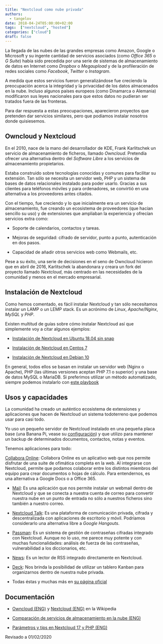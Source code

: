 ```yaml
---
title: "Nextcloud como nube privada"
authors:
  - tangelov
date: 2018-04-24T05:00:00+02:00
tags:  ["nextcloud", "hosted"]
categories: ["cloud"]
draft: false
---
```


La llegada de las nubes de las grandes empresas como Amazon, Google o Microsoft y su ingente cantidad de servicios asociados (como _Office 365_ o _G Suite_) había sido precedida por una serie de sistemas de almacenamiento de datos en Internet como _Dropbox_ o _Megaupload_ y de la profileración de redes sociales como _Facebook_, _Twitter_ o _Instagram_.

A medida que estos servicios fueron generalizándose fue creciendo la preocupación acerca la integridad y la privacidad de los datos almacenados en la nube. Incluso algunos países europeos (como Dinamarca o Alemania) modificaron sus leyes nacionales para que estos datos no pudieran ser tratados fuera de las fronteras.

Para dar respuesta a estas preocupaciones, aparecieron proyectos que pretenden dar servicios similares, pero que podíamos instalar nosotros donde quisiesemos.

<!--more-->

## Owncloud y Nextcloud
En el 2010, nace de la mano del desarrollador de KDE, Frank Karlitschek un servicio de almacenamiento de ficheros, llamado _Owncloud_. Pretendía ofrecer una alternativa dentro del _Software Libre_ a los servicios de almacenamiento propietarios.

Estaba construido sobre tecnologías conocidas y comunes para facilitar su extensión. Tan sólo se necesita un servidor web, PHP y un sistema de bases de datos relacionales instalado para poder usarlo. Gracias a sus clientes para teléfonos móviles y para ordenadores, se convirtió en una alternativa a los proveedores antes citados.

Con el tiempo, fue creciendo y lo que inicialmente era un servicio de almacenamiento, fue creando un ecosistema de proveedores (que hacían sencillo su uso) y de extensiones que ampliaban la experiencia y ofrecían servicios extra como:

* Soporte de calendarios, contactos y tareas.

* Mejoras de seguridad: cifrado de servidor, punto a punto, autenticación en dos pasos.

* Capacidad de añadir otros servicios web como Webmails, etc.

Pese a su éxito, una serie de decisiones en el seno de Owncloud hicieron que en abril de 2016, Karlitschek la abandonara y creara un fork del proyecto llamado _Nextcloud_, más centrado en las necesidades de la comunidad y menos en el mercado empresarial.

## Instalación de Nextcloud
Como hemos comentado, es fácil instalar Nextcloud y tan sólo necesitamos instalar un LAMP o un LEMP stack. Es un acrónimo de _Linux_, _Apache_/_Nginx_, _MySQL_ y _PHP_.

Existen multitud de guías sobre cómo instalar Nextcloud así que simplemente voy a citar algunos ejemplos:

* [Instalación de Nextcloud en Ubuntu 18.04 sin snap](https://www.linuxbabe.com/ubuntu/install-nextcloud-ubuntu-18-04-nginx-lemp)

* [Instalación de Nextcloud en Centos 7](https://computingforgeeks.com/install-nextcloud-on-centos-with-php-apache-mariadb/)

* [Instalación de Nextcloud en Debian 10](https://chachocool.com/como-instalar-nextcloud-en-debian-10-buster/)

En general, todos ellos se basan en instalar un servidor web (Nginx o Apache), PHP (las últimas versiones aceptan PHP 7.1 o superior) y una base de datos MySQL o MariaDB. Si preferimos utilizar un método automatizado, siempre podemos instalarlo con [este playbook](https://github.com/rbicker/ansible-nextcloud)

## Usos y capacidades
La comunidad ha creado un auténtico ecosistema de extensiones y aplicaciones que hacen de Nextcloud un sistema todoterreno que podemos usar para casi todo.

Yo uso un pequeño servidor de Nextcloud instalado en una pequeña placa base (una Banana Pi, vease su [configuración](https://gitlab.com/tangelov/proyectos/blob/master/templates/apps/nextcloud-nginx-ssl)) y que utilizo para mantener un backup de determinados documentos, contactos, notas y eventos.

Tenemos aplicaciones para todo:

 [Collabora Online](https://nextcloud.com/collaboraonline/): Collabora Online es un aplicativo web que nos permite disfrutar de una suite de ofimática completa en la web. Al integrarse con Nextcloud, permite que podamos colaborar entre los distintos miembros del equipo para crear documentos o hojas de cálculo. Para entendernos, es una alternativa a Google Docs o a Office 365.

* [Mail](https://apps.nextcloud.com/apps/mail): Es una aplicación que nos permite instalar un webmail dentro de Nextcloud y que se conecta a nuestra cuenta de correo para convertir nuestra nube en un punto de entrada no sólo a nuestros ficheros sino también a nuestro correo.

* [Nextcloud Talk](https://nextcloud.com/talk/): Es una plataforma de comunicación privada, cifrada y descentralizada con aplicaciones de escritorio y móvil. Podríamos considerarlo una alternativa libre a _Google Hangouts_.

* [Passman](https://github.com/nextcloud/passman): Es un sistema de gestión de contraseñas cifradas integrado con Nextcloud. Aunque no lo uso, me parece muy potente y con muchas funcionalidades: análisis de fuerza de las contraseñas, vulnerabilidad a los diccionarios, etc.

* [News](https://apps.nextcloud.com/apps/news): Es un lector de RSS integrado directamente en Nextcloud.

* [Deck](https://apps.nextcloud.com/apps/deck): Nos brinda la posibilidad de utilizar un tablero Kanban para organizarnos dentro de nuestra nube privada.

* Todas éstas y muchas más en [su página oficial](https://apps.nextcloud.com/)

## Documentación

* [Owncloud (ENG)](https://en.wikipedia.org/wiki/Owncloud) y [Nextcloud (ENG)](https://en.wikipedia.org/wiki/Nextcloud) en la Wikipedia

* [Comparación de servicios de almacenamiento en la nube (ENG)](https://en.wikipedia.org/wiki/Comparison_of_online_backup_services)

* [Parámetros y tips en Nextcloud 17 y PHP (ENG)](https://docs.nextcloud.com/server/17/admin_manual/installation/source_installation.html#php-fpm-tips-label)

Revisado a 01/02/2020

